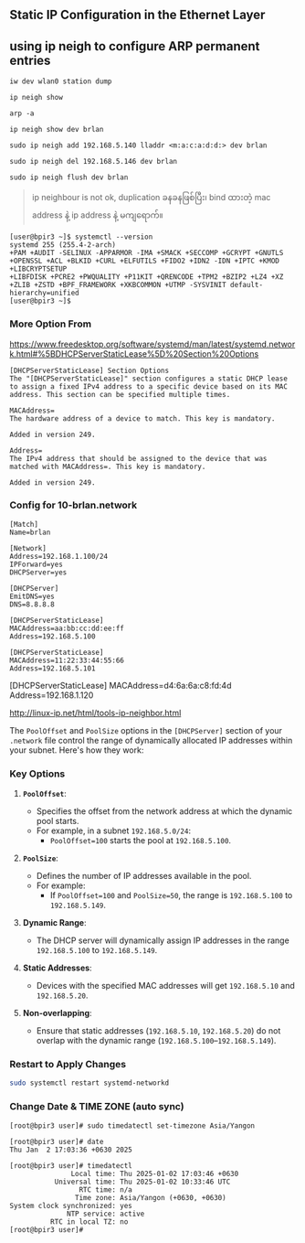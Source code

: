 ## Static IP Configuration in the Ethernet Layer

## using ip neigh to configure ARP permanent entries


```
iw dev wlan0 station dump
```
```
ip neigh show
```
```
arp -a
```

```
ip neigh show dev brlan

sudo ip neigh add 192.168.5.140 lladdr <m:a:c:a:d:d:> dev brlan

sudo ip neigh del 192.168.5.146 dev brlan

sudo ip neigh flush dev brlan
```

> ip neighbour is not ok, duplication ခနခနဖြစ်ပြီး၊ bind ထားတဲ့ mac address နဲ့ ip address နဲ့ မကျရောက်။

```
[user@bpir3 ~]$ systemctl --version
systemd 255 (255.4-2-arch)
+PAM +AUDIT -SELINUX -APPARMOR -IMA +SMACK +SECCOMP +GCRYPT +GNUTLS +OPENSSL +ACL +BLKID +CURL +ELFUTILS +FIDO2 +IDN2 -IDN +IPTC +KMOD +LIBCRYPTSETUP 
+LIBFDISK +PCRE2 +PWQUALITY +P11KIT +QRENCODE +TPM2 +BZIP2 +LZ4 +XZ +ZLIB +ZSTD +BPF_FRAMEWORK +XKBCOMMON +UTMP -SYSVINIT default-hierarchy=unified
[user@bpir3 ~]$ 
```

### More Option From 

https://www.freedesktop.org/software/systemd/man/latest/systemd.network.html#%5BDHCPServerStaticLease%5D%20Section%20Options

```
[DHCPServerStaticLease] Section Options
The "[DHCPServerStaticLease]" section configures a static DHCP lease to assign a fixed IPv4 address to a specific device based on its MAC address. This section can be specified multiple times.

MACAddress=
The hardware address of a device to match. This key is mandatory.

Added in version 249.

Address=
The IPv4 address that should be assigned to the device that was matched with MACAddress=. This key is mandatory.

Added in version 249.

```

### Config for 10-brlan.network

```
[Match]
Name=brlan

[Network]
Address=192.168.1.100/24
IPForward=yes
DHCPServer=yes

[DHCPServer]
EmitDNS=yes
DNS=8.8.8.8

[DHCPServerStaticLease]
MACAddress=aa:bb:cc:dd:ee:ff
Address=192.168.5.100

[DHCPServerStaticLease]
MACAddress=11:22:33:44:55:66
Address=192.168.5.101
```

[DHCPServerStaticLease]
MACAddress=d4:6a:6a:c8:fd:4d
Address=192.168.1.120

http://linux-ip.net/html/tools-ip-neighbor.html


The `PoolOffset` and `PoolSize` options in the `[DHCPServer]` section of your `.network` file control the range of dynamically allocated IP addresses within your subnet. Here's how they work:

### **Key Options**
1. **`PoolOffset`**:
   - Specifies the offset from the network address at which the dynamic pool starts.
   - For example, in a subnet `192.168.5.0/24`:
     - `PoolOffset=100` starts the pool at `192.168.5.100`.

2. **`PoolSize`**:
   - Defines the number of IP addresses available in the pool.
   - For example:
     - If `PoolOffset=100` and `PoolSize=50`, the range is `192.168.5.100` to `192.168.5.149`.

3. **Dynamic Range**:
   - The DHCP server will dynamically assign IP addresses in the range `192.168.5.100` to `192.168.5.149`.
   
4. **Static Addresses**:
   - Devices with the specified MAC addresses will get `192.168.5.10` and `192.168.5.20`.

5. **Non-overlapping**:
   - Ensure that static addresses (`192.168.5.10`, `192.168.5.20`) do not overlap with the dynamic range (`192.168.5.100`–`192.168.5.149`).

### Restart to Apply Changes

```bash
sudo systemctl restart systemd-networkd
```

### Change Date & TIME ZONE (auto sync)
```
[root@bpir3 user]# sudo timedatectl set-timezone Asia/Yangon
```
```
[root@bpir3 user]# date
Thu Jan  2 17:03:36 +0630 2025
```
```
[root@bpir3 user]# timedatectl
               Local time: Thu 2025-01-02 17:03:46 +0630
           Universal time: Thu 2025-01-02 10:33:46 UTC
                 RTC time: n/a
                Time zone: Asia/Yangon (+0630, +0630)
System clock synchronized: yes
              NTP service: active
          RTC in local TZ: no
[root@bpir3 user]# 
```

